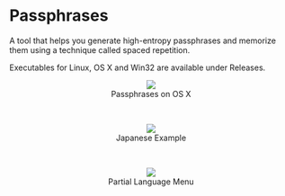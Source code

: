 # Passphrases

A tool that helps you generate high-entropy passphrases and memorize them using a technique called spaced repetition.

Executables for Linux, OS X and Win32 are available under Releases.

<div style="text-align:center">
<img src ="https://raw.github.com/StephenGenusa/passphrases/master/passphrases.png">
<br />Passphrases on OS X
<p>&nbsp;</p>
<img src ="https://raw.github.com/StephenGenusa/passphrases/master/japanese-wikitionary.png">
<br />Japanese Example
<p>&nbsp;</p>
<img src ="https://raw.github.com/StephenGenusa/passphrases/master/partial-language-menu.png">
<br />Partial Language Menu
</div>


